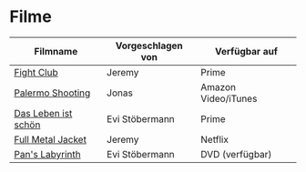 # Filme


|Filmname                                                                   |Vorgeschlagen von|Verfügbar auf       |
|---------------------------------------------------------------------------|-----------------|--------------------|
|[Fight Club](https://www.imdb.com/title/tt0137523)                         |Jeremy           |Prime               |
|[Palermo Shooting](https://www.imdb.com/title/tt1008017/)                  |Jonas            |Amazon Video/iTunes |
|[Das Leben ist schön](https://www.imdb.com/title/tt0118799/)               |Evi Stöbermann   |Prime               |
|[Full Metal Jacket](https://www.imdb.com/title/tt0093058/)                 |Jeremy           |Netflix             |
|[Pan's Labyrinth](https://www.imdb.com/title/tt0457430/)                   |Evi Stöbermann   |DVD (verfügbar)     |
